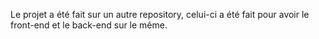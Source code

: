 Le projet a été fait sur un autre repository, celui-ci a été fait pour avoir le front-end et le back-end sur le même.
